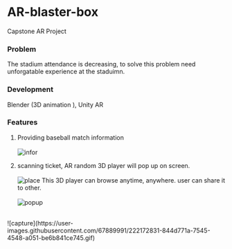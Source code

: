 # AR-blaster-box
Capstone AR Project 

### Problem 
The stadium attendance is decreasing, to solve this problem need unforgatable experience at the staduimn. 

### Development 
Blender (3D animation ), Unity AR  


### Features 
1. Providing baseball match information <br/><br/>
![infor](https://user-images.githubusercontent.com/67889991/222173260-b23cb5d2-c514-491b-b85c-716ab101e8e1.gif)


2. scanning ticket, AR random 3D player will pop up on screen.  <br/><br/>
![place](https://user-images.githubusercontent.com/67889991/222171916-e1d0a6b7-7491-4e86-97ab-a6f241398cfc.gif)
 This 3D player can browse anytime, anywhere. user can share it to other.  <br/><br/> 
![popup](https://user-images.githubusercontent.com/67889991/222171932-fa76252c-a99b-4d46-b493-8d287edea9ab.gif)
<br/>
![capture](https://user-images.githubusercontent.com/67889991/222172831-844d771a-7545-4548-a051-be6b841ce745.gif)
